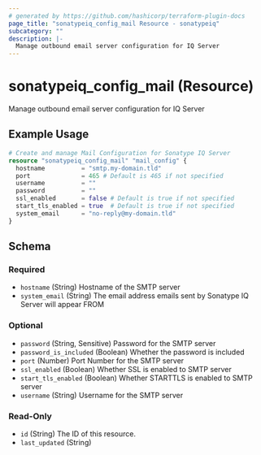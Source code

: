 ```yaml
---
# generated by https://github.com/hashicorp/terraform-plugin-docs
page_title: "sonatypeiq_config_mail Resource - sonatypeiq"
subcategory: ""
description: |-
  Manage outbound email server configuration for IQ Server
---
```


# sonatypeiq_config_mail (Resource)

Manage outbound email server configuration for IQ Server

## Example Usage

```terraform
# Create and manage Mail Configuration for Sonatype IQ Server
resource "sonatypeiq_config_mail" "mail_config" {
  hostname          = "smtp.my-domain.tld"
  port              = 465 # Default is 465 if not specified
  username          = ""
  password          = ""
  ssl_enabled       = false # Default is true if not specified
  start_tls_enabled = true  # Default is true if not specified
  system_email      = "no-reply@my-domain.tld"
}
```

<!-- schema generated by tfplugindocs -->
## Schema

### Required

- `hostname` (String) Hostname of the SMTP server
- `system_email` (String) The email address emails sent by Sonatype IQ Server will appear FROM

### Optional

- `password` (String, Sensitive) Password for the SMTP server
- `password_is_included` (Boolean) Whether the password is included
- `port` (Number) Port Number for the SMTP server
- `ssl_enabled` (Boolean) Whether SSL is enabled to SMTP server
- `start_tls_enabled` (Boolean) Whether STARTTLS is enabled to SMTP server
- `username` (String) Username for the SMTP server

### Read-Only

- `id` (String) The ID of this resource.
- `last_updated` (String)
